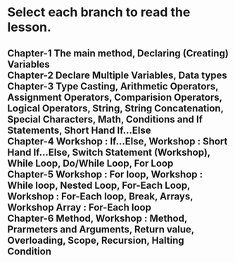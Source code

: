 # Select each branch to read the lesson.

Chapter-1  The main method, Declaring (Creating) Variables </br>
Chapter-2  Declare Multiple Variables, Data types </br>
Chapter-3  Type Casting, Arithmetic Operators, Assignment Operators, Comparision Operators, Logical Operators, String, String Concatenation, Special Characters, Math, Conditions and If Statements, Short Hand If...Else </br>
Chapter-4  Workshop : If...Else, Workshop : Short Hand If...Else, Switch Statement (Workshop), While Loop, Do/While Loop, For Loop </br>
Chapter-5  Workshop : For loop, Workshop : While loop, Nested Loop, For-Each Loop, Workshop : For-Each loop, Break, Arrays, Workshop Array : For-Each loop </br>
Chapter-6  Method, Workshop : Method, Prarmeters and Arguments, Return value, Overloading, Scope, Recursion, Halting Condition </br>
---
